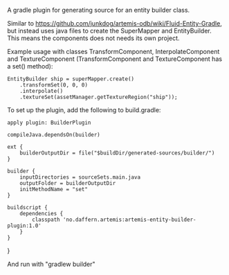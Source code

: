 A gradle plugin for generating source for an entity builder class. 

Similar to https://github.com/junkdog/artemis-odb/wiki/Fluid-Entity-Gradle, but instead uses java files to create the 
SuperMapper and EntityBuilder. This means the components does not needs its own project.

Example usage with classes TransformComponent, InterpolateComponent and TextureComponent (TransformComponent and TextureComponent has a set() method):

    EntityBuilder ship = superMapper.create()
        .transformSet(0, 0, 0)
        .interpolate()
        .textureSet(assetManager.getTextureRegion("ship"));

To set up the plugin, add the following to build.gradle:

    apply plugin: BuilderPlugin

    compileJava.dependsOn(builder)

    ext {
        builderOutputDir = file("$buildDir/generated-sources/builder/")
    }

    builder {
        inputDirectories = sourceSets.main.java
        outputFolder = builderOutputDir
        initMethodName = "set"
    }

    buildscript {
        dependencies {
            classpath 'no.daffern.artemis:artemis-entity-builder-plugin:1.0'
        }
    }
}

And run with "gradlew builder"

